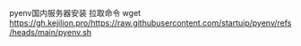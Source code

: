 pyenv国内服务器安装
拉取命令
wget https://gh.kejilion.pro/https://raw.githubusercontent.com/startuip/pyenv/refs/heads/main/pyenv.sh
